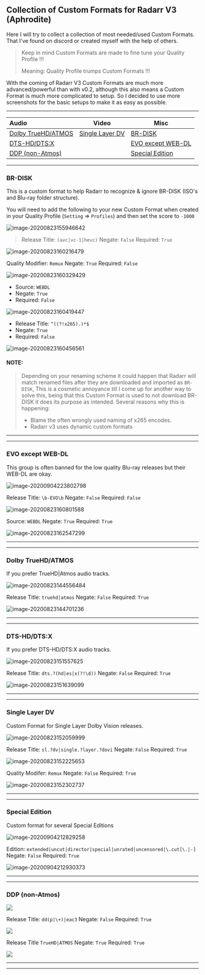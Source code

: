 ## Collection of Custom Formats for Radarr V3 (Aphrodite)

Here I will try to collect a collection of most needed/used Custom Formats.
That I've found on discord or created myself with the help of others.

> Keep in mind Custom Formats are made to fine tune your Quality Profile !!!
>
> Meaning: Quality Profile trumps Custom Formats !!!

With the coming of Radarr V3 Custom Formats are much more advanced/powerful than with v0.2, although this also means a Custom Format is much more complicated to setup.
So I decided to use more screenshots for the basic setups to make it as easy as possible.

------

| Audio                                    | Video                               | Misc                                    |
| :--------------------------------------- | ----------------------------------- | --------------------------------------- |
| [Dolby TrueHD/ATMOS](#dolby-truehdatmos) | [Single Layer DV](#single-layer-dv) | [BR-DISK](#br-disk)                     |
| [DTS-HD/DTS:X](#dts-hd-dts-x)            |                                     | [EVO except WEB-DL](#evo-except-web-dl) |
| [DDP (non-Atmos)](#ddp-non-atmos)        |                                     | [Special Edition](#special-edition)     |



------

### BR-DISK

This is a custom format to help Radarr to recognize & ignore BR-DISK (ISO's and Blu-ray folder structure). 

You will need to add the following to your new Custom Format when created in your Quality Profile (`Setting` => `Profiles`) and then set the score to `-1000`

 ![image-20200823155946642](images/image-20200823155946642.png)

>  Release Title: `(avc|vc-1|hevc)`  Negate: `False`  Required: `True`

 ![image-20200823160216479](images/image-20200823160216479.png)

Quality Modifier: `Remux` 
Negate: `True`
Required: `False`

 ![image-20200823160329429](images/image-20200823160329429.png)

- Source: `WEBDL`
- Negate: `True`
- Required: `False`

 ![image-20200823160419447](images/image-20200823160419447.png)

- Release Title: `^((?!x265).)*$`
- Negate: `True`
- Required: `False`

 ![image-20200823160456561](images/image-20200823160456561.png)

#### **NOTE:**

> Depending on your renaming scheme it could happen that Radarr will match renamed files after they are downloaded and imported as `BR-DISK`,
> This is a cosmetic annoyance till I come up for another way to solve this,
> being that this Custom Format is used to not download BR-DISK it does its purpose as intended.
> Several reasons why this is happening:
>
> - Blame the often wrongly used naming of x265 encodes.
> - Radarr v3 uses dynamic custom formats 

------

------

### EVO except WEB-DL

This group is often banned for the low quality Blu-ray releases but their WEB-DL are okay.

 ![image-20200904223802798](images/image-20200904223802798.png)

Release Title: `\b-EVO\b`
Negate: `False`
Required: `False`

 ![image-20200823160801588](images/image-20200823160801588.png)

Source: `WEBDL`
Negate: `True`
Required: `True`


 ![image-20200823162547299](images/image-20200823162547299.png)

------

------

### Dolby TrueHD/ATMOS

If you prefer TrueHD|Atmos audio tracks.



 ![image-20200823144556484](images/image-20200823144556484.png)



Release Title: `truehd|atmos`
Negate: `False`
Required: `True`

 ![image-20200823144701236](images/image-20200823144701236.png)

------

------

### DTS-HD/DTS:X

If you prefer DTS-HD/DTS:X audio tracks.

 ![image-20200823151557625](images/image-20200823151557625.png)

Release Title: `dts.?(hd|es|x(?!\d))`
Negate: `False`
Required: `True`

 ![image-20200823151639099](images/image-20200823151639099.png)

------

------

### Single Layer DV

Custom Format for Single Layer Dolby Vision releases.


 ![image-20200823152059999](images/image-20200823152059999.png)

Release Title: `sl.?dv|single.?layer.?dovi` 
Negate: `False` 
Required: `True`

 ![image-20200823152225653](images/image-20200823152225653.png)

Quality Modifer: `Remux` 
Negate: `False`
Required: `True`

 ![image-20200823152302737](images/image-20200823152302737.png)

------

------

### Special Edition

Custom format for several Special Editions

 ![image-20200904212829258](images/image-20200904212829258.png)

Edition: `extended|uncut|director|special|unrated|uncensored|\.cut[\.|-]`
Negate: `False`
Required: `True`

 ![image-20200904212930373](images/image-20200904212930373.png)

------

------

### DDP (non-Atmos)

 ![](images/image-20200904215047871.png)

Release Title: `dd(p|\+)|eac3`
Negate: `False`
Required: `True`

 ![](images/image-20200904215205552.png)

Release Title `TrueHD|ATMOS`
Negate: `True`
Required: `True`

 ![](images/image-20200904215249279.png)

------

------

